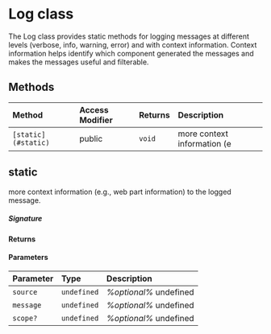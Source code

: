 # Log class

The Log class provides static methods for logging messages at different levels (verbose, 
info, warning, error) and with context information. Context information helps identify 
which component generated the messages and makes the messages useful and filterable. 






## Methods

| Method	   | Access Modifier | Returns	| Description|
|:-------------|:----|:-------|:-----------|
|`[static](#static) `     | public | `void` | more context information (e |




## static

more context information (e.g., web part information) to the logged message.

##### Signature

#### Returns

#### Parameters


| Parameter	   | Type    | Description |
|:-------------|:---------------|:------------|
| `source `    | `undefined` | _%optional%_ undefined |
| `message `    | `undefined` | _%optional%_ undefined |
| `scope? `    | `undefined` | _%optional%_ undefined |

